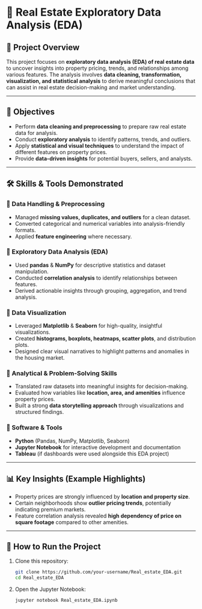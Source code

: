 # 🏡 Real Estate Exploratory Data Analysis (EDA)

## 📌 Project Overview  
This project focuses on **exploratory data analysis (EDA) of real estate data** to uncover insights into property pricing, trends, and relationships among various features. The analysis involves **data cleaning, transformation, visualization, and statistical analysis** to derive meaningful conclusions that can assist in real estate decision-making and market understanding.  

---

## 🎯 Objectives  
- Perform **data cleaning and preprocessing** to prepare raw real estate data for analysis.  
- Conduct **exploratory analysis** to identify patterns, trends, and outliers.  
- Apply **statistical and visual techniques** to understand the impact of different features on property prices.  
- Provide **data-driven insights** for potential buyers, sellers, and analysts.  

---

## 🛠️ Skills & Tools Demonstrated  

### 🔹 Data Handling & Preprocessing
- Managed **missing values, duplicates, and outliers** for a clean dataset.  
- Converted categorical and numerical variables into analysis-friendly formats.  
- Applied **feature engineering** where necessary.  

### 🔹 Exploratory Data Analysis (EDA)
- Used **pandas** & **NumPy** for descriptive statistics and dataset manipulation.  
- Conducted **correlation analysis** to identify relationships between features.  
- Derived actionable insights through grouping, aggregation, and trend analysis.  

### 🔹 Data Visualization
- Leveraged **Matplotlib** & **Seaborn** for high-quality, insightful visualizations.  
- Created **histograms, boxplots, heatmaps, scatter plots**, and distribution plots.  
- Designed clear visual narratives to highlight patterns and anomalies in the housing market.  

### 🔹 Analytical & Problem-Solving Skills
- Translated raw datasets into meaningful insights for decision-making.  
- Evaluated how variables like **location, area, and amenities** influence property prices.  
- Built a strong **data storytelling approach** through visualizations and structured findings.  

### 🔹 Software & Tools
- **Python** (Pandas, NumPy, Matplotlib, Seaborn)  
- **Jupyter Notebook** for interactive development and documentation  
- **Tableau** (if dashboards were used alongside this EDA project)  

---

## 📊 Key Insights (Example Highlights)
- Property prices are strongly influenced by **location and property size**.  
- Certain neighborhoods show **outlier pricing trends**, potentially indicating premium markets.  
- Feature correlation analysis revealed **high dependency of price on square footage** compared to other amenities.  

---

## 🚀 How to Run the Project
1. Clone this repository:  
   ```bash
   git clone https://github.com/your-username/Real_estate_EDA.git
   cd Real_estate_EDA
   ```

2. Open the Jupyter Notebook:

    ```bash
    jupyter notebook Real_estate_EDA.ipynb 
    ```
